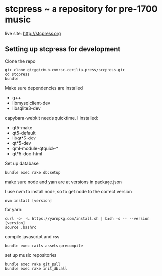 # stcpress ~ a repository for pre-1700 music
live site: http://stcpress.org

## Setting up stcpress for development

Clone the repo
```
git clone git@github.com:st-cecilia-press/stcpress.git
cd stcpress
bundle
```
Make sure dependencies are installed
* g++
* libmysqlclient-dev
* libsqlite3-dev

capybara-webkit needs quicktime. I installed: 
* qt5-make
* qt5-default
* libqt*5-dev
* qt*5-dev
* qml-module-qtquick-*
* qt*5-doc-html

Set up database
```
bundle exec rake db:setup
```

make sure node and yarn are at versions in package.json

I use nvm to install node, so to get node to the correct version 
```
nvm install [version]
```

for yarn: 
```
curl -o- -L https://yarnpkg.com/install.sh | bash -s -- --version [version]
source .bashrc
```

compile javascript and css
```
bundle exec rails assets:precompile
```
set up music repositories
```
bundle exec rake git_pull
bundle exec rake init_db:all
```
